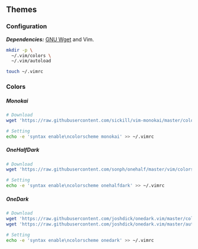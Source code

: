 ## Themes

### Configuration

***Dependencies:*** [GNU Wget](/gnu-wget.md) and Vim.

```sh
mkdir -p \
  ~/.vim/colors \
  ~/.vim/autoload

touch ~/.vimrc
```

### Colors

##### Monokai

```sh
# Download
wget 'https://raw.githubusercontent.com/sickill/vim-monokai/master/colors/monokai.vim' -P ~/.vim/colors

# Setting
echo -e 'syntax enable\ncolorscheme monokai' >> ~/.vimrc
```

##### OneHalfDark

```sh
# Download
wget 'https://raw.githubusercontent.com/sonph/onehalf/master/vim/colors/onehalfdark.vim' -P ~/.vim/colors

# Setting
echo -e 'syntax enable\ncolorscheme onehalfdark' >> ~/.vimrc
```

##### OneDark

```sh
# Download
wget 'https://raw.githubusercontent.com/joshdick/onedark.vim/master/colors/onedark.vim' -P ~/.vim/colors
wget 'https://raw.githubusercontent.com/joshdick/onedark.vim/master/autoload/onedark.vim' -P ~/.vim/autoload

# Setting
echo -e 'syntax enable\ncolorscheme onedark' >> ~/.vimrc
```
